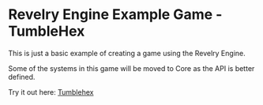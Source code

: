 # Revelry Engine Example Game - TumbleHex

This is just a basic example of creating a game using the Revelry Engine.

Some of the systems in this game will be moved to Core as the API is better defined.

Try it out here: [Tumblehex](https://revelryengine.github.io/tumblehex/)